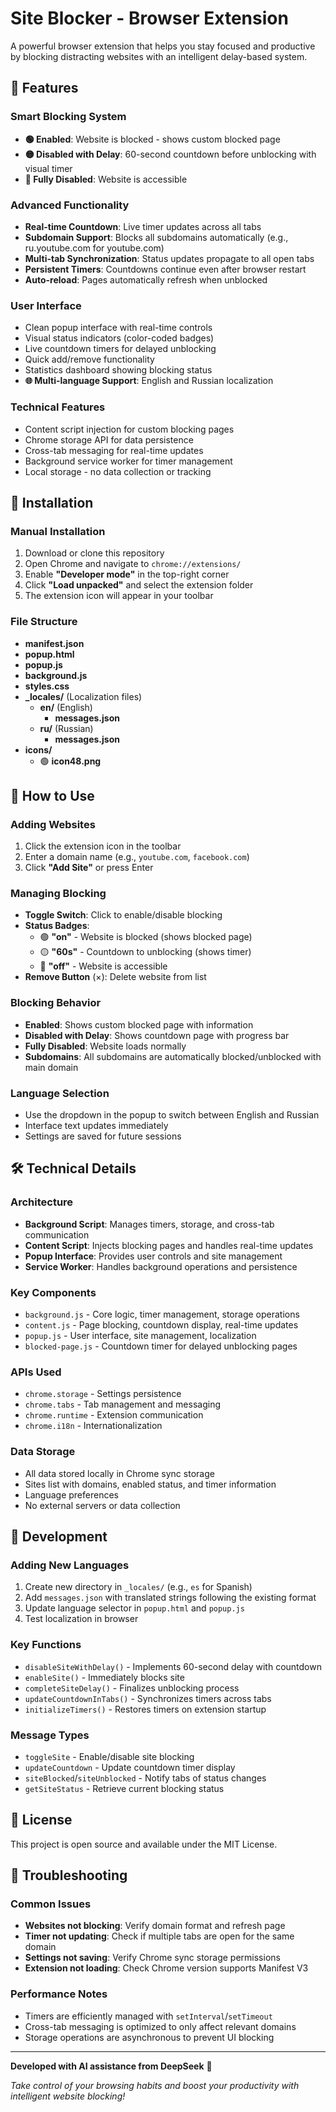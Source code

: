 # Site Blocker - Browser Extension

A powerful browser extension that helps you stay focused and productive by blocking distracting websites with an intelligent delay-based system.

## 🌟 Features

### Smart Blocking System
- **🟢 Enabled**: Website is blocked - shows custom blocked page
- **🟡 Disabled with Delay**: 60-second countdown before unblocking with visual timer
- **🔴 Fully Disabled**: Website is accessible

### Advanced Functionality
- **Real-time Countdown**: Live timer updates across all tabs
- **Subdomain Support**: Blocks all subdomains automatically (e.g., ru.youtube.com for youtube.com)
- **Multi-tab Synchronization**: Status updates propagate to all open tabs
- **Persistent Timers**: Countdowns continue even after browser restart
- **Auto-reload**: Pages automatically refresh when unblocked

### User Interface
- Clean popup interface with real-time controls
- Visual status indicators (color-coded badges)
- Live countdown timers for delayed unblocking
- Quick add/remove functionality
- Statistics dashboard showing blocking status
- **🌐 Multi-language Support**: English and Russian localization

### Technical Features
- Content script injection for custom blocking pages
- Chrome storage API for data persistence
- Cross-tab messaging for real-time updates
- Background service worker for timer management
- Local storage - no data collection or tracking

## 🚀 Installation

### Manual Installation
1. Download or clone this repository
2. Open Chrome and navigate to `chrome://extensions/`
3. Enable **"Developer mode"** in the top-right corner
4. Click **"Load unpacked"** and select the extension folder
5. The extension icon will appear in your toolbar

### File Structure

- **manifest.json**
- **popup.html**
- **popup.js**
- **background.js**
- **styles.css**
- **_locales/** (Localization files)
  - **en/** (English)
    - **messages.json**
  - **ru/** (Russian)
    - **messages.json**
- **icons/**
  - 🟢 **icon48.png**


## 📖 How to Use

### Adding Websites
1. Click the extension icon in the toolbar
2. Enter a domain name (e.g., `youtube.com`, `facebook.com`)
3. Click **"Add Site"** or press Enter

### Managing Blocking
- **Toggle Switch**: Click to enable/disable blocking
- **Status Badges**:
  - 🟢 **"on"** - Website is blocked (shows blocked page)
  - 🟡 **"60s"** - Countdown to unblocking (shows timer)
  - 🔴 **"off"** - Website is accessible
- **Remove Button** (×): Delete website from list

### Blocking Behavior
- **Enabled**: Shows custom blocked page with information
- **Disabled with Delay**: Shows countdown page with progress bar
- **Fully Disabled**: Website loads normally
- **Subdomains**: All subdomains are automatically blocked/unblocked with main domain

### Language Selection
- Use the dropdown in the popup to switch between English and Russian
- Interface text updates immediately
- Settings are saved for future sessions

## 🛠 Technical Details

### Architecture
- **Background Script**: Manages timers, storage, and cross-tab communication
- **Content Script**: Injects blocking pages and handles real-time updates
- **Popup Interface**: Provides user controls and site management
- **Service Worker**: Handles background operations and persistence

### Key Components
- `background.js` - Core logic, timer management, storage operations
- `content.js` - Page blocking, countdown display, real-time updates
- `popup.js` - User interface, site management, localization
- `blocked-page.js` - Countdown timer for delayed unblocking pages

### APIs Used
- `chrome.storage` - Settings persistence
- `chrome.tabs` - Tab management and messaging
- `chrome.runtime` - Extension communication
- `chrome.i18n` - Internationalization

### Data Storage
- All data stored locally in Chrome sync storage
- Sites list with domains, enabled status, and timer information
- Language preferences
- No external servers or data collection

## 🔧 Development

### Adding New Languages
1. Create new directory in `_locales/` (e.g., `es` for Spanish)
2. Add `messages.json` with translated strings following the existing format
3. Update language selector in `popup.html` and `popup.js`
4. Test localization in browser

### Key Functions
- `disableSiteWithDelay()` - Implements 60-second delay with countdown
- `enableSite()` - Immediately blocks site
- `completeSiteDelay()` - Finalizes unblocking process
- `updateCountdownInTabs()` - Synchronizes timers across tabs
- `initializeTimers()` - Restores timers on extension startup

### Message Types
- `toggleSite` - Enable/disable site blocking
- `updateCountdown` - Update countdown timer display
- `siteBlocked`/`siteUnblocked` - Notify tabs of status changes
- `getSiteStatus` - Retrieve current blocking status

## 📝 License

This project is open source and available under the MIT License.

## 🐛 Troubleshooting

### Common Issues
- **Websites not blocking**: Verify domain format and refresh page
- **Timer not updating**: Check if multiple tabs are open for the same domain
- **Settings not saving**: Verify Chrome sync storage permissions
- **Extension not loading**: Check Chrome version supports Manifest V3

### Performance Notes
- Timers are efficiently managed with `setInterval`/`setTimeout`
- Cross-tab messaging is optimized to only affect relevant domains
- Storage operations are asynchronous to prevent UI blocking

---

**Developed with AI assistance from DeepSeek** 🤖

*Take control of your browsing habits and boost your productivity with intelligent website blocking!*